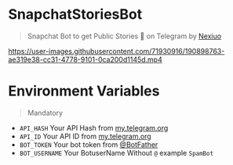 # SnapchatStoriesBot
> Snapchat Bot to get Public Stories 👻 on Telegram by [Nexiuo](https://telegram.dog/Nexiuo)

https://user-images.githubusercontent.com/71930916/190898763-ae319e38-cc31-4778-9101-0ca200d1145d.mp4

# Environment Variables
> Mandatory 
- `API_HASH` Your API Hash from [my.telegram.org](https://my.telegram.org)
- `API_ID` Your API ID from [my.telegram.org](https://my.telegram.org)
- `BOT_TOKEN` Your bot token from [@BotFather](https://telegram.dog/BotFather)
- `BOT_USERNAME` Your BotuserName Without `@` example `SpamBot`
